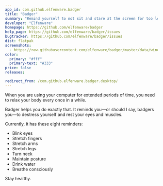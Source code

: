 ```yaml
---
app_id: com.github.elfenware.badger
title: "Badger"
summary: "Remind yourself to not sit and stare at the screen for too long"
developer: "Elfenware"
homepage: https://github.com/elfenware/badger
help_page: https://github.com/elfenware/badger/issues
bugtracker: https://github.com/elfenware/badger/issues
dist: flatpak
screenshots:
  - https://raw.githubusercontent.com/elfenware/badger/master/data/window-screenshot.png
color:
  primary: "#fff"
  primary-text: "#333"
price: false
releases:

redirect_from: /com.github.elfenware.badger.desktop/
---
```


<p>When you are using your computer for extended periods of time, you need to relax your body every once in a while.</p>
<p>Badger helps you do exactly that. It reminds you—or should I say, badgers you—to destress yourself and rest your eyes and muscles.</p>
<p>Currently, it has these eight reminders:</p>
<ul>
<li>Blink eyes</li>
<li>Stretch fingers</li>
<li>Stretch arms</li>
<li>Stretch legs</li>
<li>Turn neck</li>
<li>Maintain posture</li>
<li>Drink water</li>
<li>Breathe consciously</li>
</ul>
<p>Stay healthy.</p>